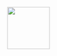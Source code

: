 <div id="header" align="center">
  <img src="https://i.pinimg.com/736x/66/cd/3a/66cd3a4cfce5ee812fed3711bbfb7c55.jpg" width="100"/>
</div>

<!--
**angelsalwayscry/angelsalwayscry** is a ✨ _special_ ✨ repository because its `README.md` (this file) appears on your GitHub profile.

Here are some ideas to get you started:

- 🔭 I’m currently working on ...
- 🌱 I’m currently learning ...
- 👯 I’m looking to collaborate on ...
- 🤔 I’m looking for help with ...
- 💬 Ask me about ...
- 📫 How to reach me: ...
- 😄 Pronouns: ...
- ⚡ Fun fact: ...
-->
